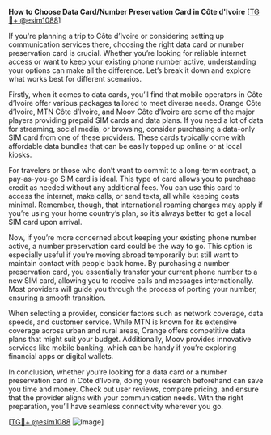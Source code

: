 **How to Choose Data Card/Number Preservation Card in Côte d'Ivoire** [[TG💪+ @esim1088](https://t.me/s/esim1088)]

If you're planning a trip to Côte d’Ivoire or considering setting up communication services there, choosing the right data card or number preservation card is crucial. Whether you’re looking for reliable internet access or want to keep your existing phone number active, understanding your options can make all the difference. Let’s break it down and explore what works best for different scenarios.

Firstly, when it comes to data cards, you’ll find that mobile operators in Côte d’Ivoire offer various packages tailored to meet diverse needs. Orange Côte d’Ivoire, MTN Côte d’Ivoire, and Moov Côte d’Ivoire are some of the major players providing prepaid SIM cards and data plans. If you need a lot of data for streaming, social media, or browsing, consider purchasing a data-only SIM card from one of these providers. These cards typically come with affordable data bundles that can be easily topped up online or at local kiosks. 

For travelers or those who don’t want to commit to a long-term contract, a pay-as-you-go SIM card is ideal. This type of card allows you to purchase credit as needed without any additional fees. You can use this card to access the internet, make calls, or send texts, all while keeping costs minimal. Remember, though, that international roaming charges may apply if you’re using your home country’s plan, so it’s always better to get a local SIM card upon arrival.

Now, if you’re more concerned about keeping your existing phone number active, a number preservation card could be the way to go. This option is especially useful if you’re moving abroad temporarily but still want to maintain contact with people back home. By purchasing a number preservation card, you essentially transfer your current phone number to a new SIM card, allowing you to receive calls and messages internationally. Most providers will guide you through the process of porting your number, ensuring a smooth transition.

When selecting a provider, consider factors such as network coverage, data speeds, and customer service. While MTN is known for its extensive coverage across urban and rural areas, Orange offers competitive data plans that might suit your budget. Additionally, Moov provides innovative services like mobile banking, which can be handy if you’re exploring financial apps or digital wallets.

In conclusion, whether you’re looking for a data card or a number preservation card in Côte d’Ivoire, doing your research beforehand can save you time and money. Check out user reviews, compare pricing, and ensure that the provider aligns with your communication needs. With the right preparation, you’ll have seamless connectivity wherever you go.

[[TG💪+ @esim1088](https://t.me/s/esim1088) ![Image](https://i.postimg.cc/Y0z9fWf4/image.png)]